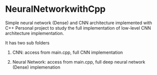 # NeuralNetworkwithCpp
Simple neural network (Dense) and CNN architecture implemented with C++
Personal project to study the full implementation of low-level CNN architecture implementation.


It has two sub folders

1. CNN: access from main.cpp, full CNN implementation

2. Neural Network: access from main.cpp, full deep neural network (Dense) implemenation
